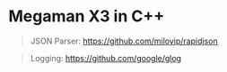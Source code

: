 # Megaman X3 in C++

> JSON Parser: https://github.com/miloyip/rapidjson

> Logging: https://github.com/google/glog
